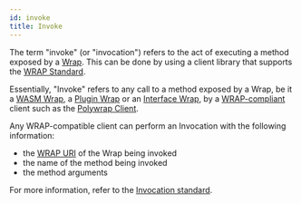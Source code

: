 ```yaml
---
id: invoke
title: Invoke
---
```


The term "invoke" (or "invocation") refers to the act of executing a method exposed by a [Wrap](./wraps). This can be done by using a client library that supports the [WRAP Standard](https://github.com/polywrap/specification/blob/main/standards/00_WRAP.md).

Essentially, "Invoke" refers to any call to a method exposed by a Wrap, be it a [WASM Wrap](./wasm-wraps), a [Plugin Wrap](./plugin-wraps) or an [Interface Wrap](./interface-wraps), by a [WRAP-compliant](./wrap-standard) client such as the [Polywrap Client](/reference/clients/js/client-js).

Any WRAP-compatible client can perform an Invocation with the following information:

- the [WRAP URI](./uris) of the Wrap being invoked
- the name of the method being invoked
- the method arguments

For more information, refer to the [Invocation standard](https://github.com/polywrap/specification/blob/main/standards/02_Invocation.md).
